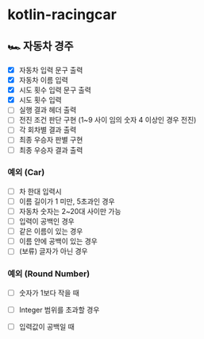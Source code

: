 # kotlin-racingcar

## 🏎 ️자동차 경주

 - [x] 자동차 입력 문구 출력
 - [x] 자동차 이름 입력
 - [x] 시도 횟수 입력 문구 출력
 - [x] 시도 횟수 입력
 - [ ] 실행 결과 헤더 출력
 - [ ] 전진 조건 판단 구현 (1~9 사이 임의 숫자 4 이상인 경우 전진)
 - [ ] 각 회차별 결과 출력
 - [ ] 최종 우승자 판별 구현
 - [ ] 최종 우승자 결과 출력

### 예외 (Car)
 - [ ] 차 한대 입력시
 - [ ] 이름 길이가 1 미만, 5초과인 경우
 - [ ] 자동차 숫자는 2~20대 사이만 가능
 - [ ] 입력이 공백인 경우
 - [ ] 같은 이름이 있는 경우
 - [ ] 이름 안에 공백이 있는 경우
 - [ ] (보류) 글자가 아닌 경우

### 예외 (Round Number)
- [ ] 숫자가 1보다 작을 때
- [ ] Integer 범위를 초과할 경우
- [ ] 입력값이 공백일 때

